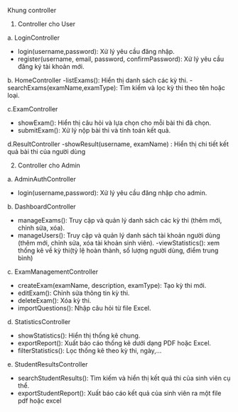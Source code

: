 Khung controller

1. Controller cho User

a. LoginController
- login(username,password): Xử lý yêu cầu đăng nhập.
- register(username, email, password, confirmPassword): Xử lý yêu cầu đăng ký tài khoản mới.

 b. HomeController
-listExams(): Hiển thị danh sách các kỳ thi.
-searchExams(examName,examType): Tìm kiếm và lọc kỳ thi theo tên hoặc loại.

 c.ExamController
- showExam(): Hiển thị câu hỏi và lựa chọn cho mỗi bài thi đã chọn.
- submitExam(): Xử lý nộp bài thi và tính toán kết quả.

d.ResultController
-showResult(username, examName) : Hiển thị chi tiết kết quả bài thi của người dùng

 2. Controller cho Admin

 a. AdminAuthController
- login(username,password): Xử lý yêu cầu đăng nhập cho admin.

 b. DashboardController
- manageExams(): Truy cập và quản lý danh sách các kỳ thi (thêm mới, chỉnh sửa, xóa).
- manageUsers(): Truy cập và quản lý danh sách tài khoản người dùng (thêm mới, chỉnh sửa, xóa tài khoản sinh viên).
-viewStatistics(): xem thống kê về kỳ thi(tỷ lệ hoàn thành, số lượng người dùng, điểm trung bình)

 c. ExamManagementController
- createExam(examName, description, examType): Tạo kỳ thi mới.
- editExam(): Chỉnh sửa thông tin kỳ thi.
- deleteExam(): Xóa kỳ thi.
- importQuestions(): Nhập câu hỏi từ file Excel.

 d. StatisticsController
- showStatistics(): Hiển thị thống kê chung.
- exportReport(): Xuất báo cáo thống kê dưới dạng PDF hoặc Excel.
- filterStatistics(): Lọc thống kê theo kỳ thi, ngày,...

 e. StudentResultsController
- searchStudentResults(): Tìm kiếm và hiển thị kết quả thi của sinh viên cụ thể.
- exportStudentReport(): Xuất báo cáo kết quả của sinh viên ra một file pdf hoặc excel
